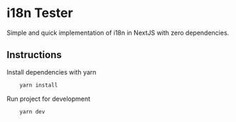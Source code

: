 # i18n Tester
Simple and quick implementation of i18n in NextJS with zero dependencies. 

## Instructions

Install dependencies with yarn

```bash
    yarn install
```

Run project for development

```bash
    yarn dev
```